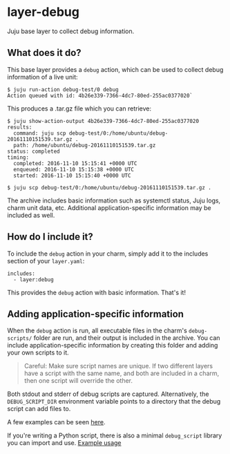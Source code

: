 # layer-debug

Juju base layer to collect debug information.

## What does it do?

This base layer provides a `debug` action, which can be used to collect debug
information of a live unit:

```
$ juju run-action debug-test/0 debug
Action queued with id: 4b26e339-7366-4dc7-80ed-255ac0377020`
```

This produces a .tar.gz file which you can retrieve:

```
$ juju show-action-output 4b26e339-7366-4dc7-80ed-255ac0377020
results:
  command: juju scp debug-test/0:/home/ubuntu/debug-20161110151539.tar.gz .
  path: /home/ubuntu/debug-20161110151539.tar.gz
status: completed
timing:
  completed: 2016-11-10 15:15:41 +0000 UTC
  enqueued: 2016-11-10 15:15:38 +0000 UTC
  started: 2016-11-10 15:15:40 +0000 UTC

$ juju scp debug-test/0:/home/ubuntu/debug-20161110151539.tar.gz .
```

The archive includes basic information such as systemctl status, Juju logs,
charm unit data, etc. Additional application-specific information may be
included as well.

## How do I include it?

To include the `debug` action in your charm, simply add it to the includes
section of your `layer.yaml`:

```
includes:
  - layer:debug
```

This provides the `debug` action with basic information. That's it!

## Adding application-specific information

When the `debug` action is run, all executable files in the charm's
`debug-scripts/` folder are run, and their output is included in the archive.
You can include application-specific information by creating this folder and
adding your own scripts to it.

> Careful: Make sure script names are unique. If two different layers have a
> script with the same name, and both are included in a charm, then one script
> will override the other.

Both stdout and stderr of debug scripts are captured. Alternatively, the
`DEBUG_SCRIPT_DIR` environment variable points to a directory that the debug
script can add files to.

A few examples can be seen [here](debug-scripts).

If you're writing a Python script, there is also a minimal `debug_script`
library you can import and use. [Example usage](debug-scripts/charm-unitdata)
